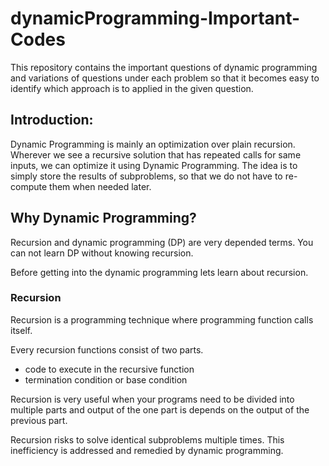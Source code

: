 # dynamicProgramming-Important-Codes
This repository contains the important questions of dynamic programming and variations of questions under each problem so that it becomes easy to identify which approach is to applied in the given question.

## Introduction:
Dynamic Programming is mainly an optimization over plain recursion. Wherever we see a recursive solution that has repeated calls for same inputs, we can optimize it using Dynamic Programming. The idea is to simply store the results of subproblems, so that we do not have to re-compute them when needed later.

## Why Dynamic Programming?

Recursion and dynamic programming (DP) are very depended terms. You can not learn DP without knowing recursion.

Before getting into the dynamic programming lets learn about recursion.

### Recursion

Recursion is a programming technique where programming function calls itself.

Every recursion functions consist of two parts.

- code to execute in the recursive function
- termination condition or base condition

Recursion is very useful when your programs need to be divided into multiple parts and output of the one part is depends on the output of the previous part.

Recursion risks to solve identical subproblems multiple times. This inefficiency is addressed and remedied by dynamic programming.

